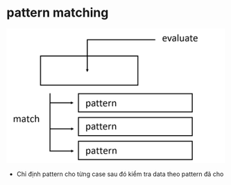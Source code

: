 # pattern matching
![plog](/app/Function/image/3-1.png)
- Chỉ định pattern cho từng case sau đó kiểm tra data theo pattern đã cho
